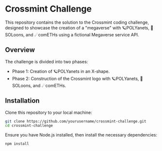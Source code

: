 # Crossmint Challenge

This repository contains the solution to the Crossmint coding challenge, designed to showcase the creation of a "megaverse" with 🪐POLYanets, 🌙SOLoons, and ☄comETHs using a fictional Megaverse service API.

## Overview

The challenge is divided into two phases:

- Phase 1: Creation of 🪐POLYanets in an X-shape.
- Phase 2: Construction of the Crossmint logo with 🪐POLYanets, 🌙SOLoons, and ☄comETHs.

## Installation

Clone this repository to your local machine:

```bash
git clone https://github.com/yourusername/crossmint-challenge.git
cd crossmint-challenge
```

Ensure you have Node.js installed, then install the necessary dependencies:

```
npm install
```
